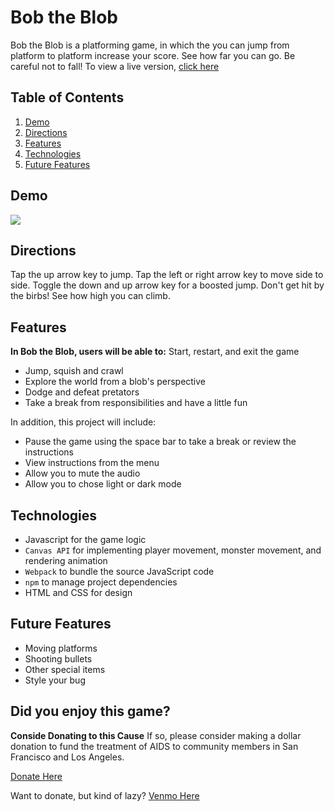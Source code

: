 # Bob the Blob
Bob the Blob is a platforming game, in which the you can jump from platform to platform increase your score. See how far you can go. Be careful not to fall!
To view a live version, [click here](https://shhmabbey.github.io/bob-the-blob/) 

## Table of Contents

1. [Demo](#demo)
2. [Directions](#directions)
3. [Features](#features)
4. [Technologies](#technologies)
5. [Future Features](#future-features)

## Demo
<img src="https://media.giphy.com/media/S4atcs1GmwSC3ITyYI/giphy.gif" />

## Directions
Tap the up arrow key to jump. Tap the left or right arrow key to move side to side. Toggle the down and up arrow key for a boosted jump. Don't get hit by the birbs! See how high you can climb.

## Features
<b>In Bob the Blob, users will be able to:</b>
Start, restart, and exit the game
* Jump, squish and crawl
* Explore the world from a blob's perspective
* Dodge and defeat pretators
* Take a break from responsibilities and have a little fun

In addition, this project will include:
* Pause the game using the space bar to take a break or review the instructions
* View instructions from the menu
* Allow you to mute the audio
* Allow you to chose light or dark mode

## Technologies
* Javascript for the game logic
* `Canvas API` for implementing player movement, monster movement, and rendering animation
* `Webpack` to bundle the source JavaScript code
* `npm` to manage project dependencies
* HTML and CSS for design

## Future Features
* Moving platforms
* Shooting bullets
* Other special items
* Style your bug

## Did you enjoy this game?
<b>Conside Donating to this Cause</b>
If so, please consider making a dollar donation to fund the treatment of AIDS to community members in San Francisco and Los Angeles.

[Donate Here](https://actnow.tofighthiv.org/site/TR/Events/AIDSLifeCycleCenter?px=3619736&pg=personal&fr_id=2381)

Want to donate, but kind of lazy?
[Venmo Here](https://venmo.com/code?user_id=2391705496059904452&created=1645744861)




